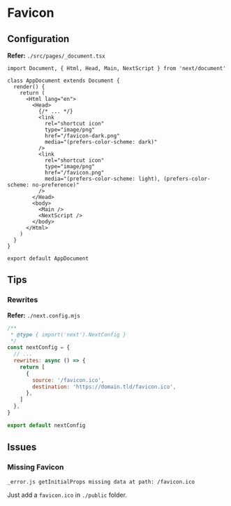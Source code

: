 # Favicon

## Configuration

**Refer:** `./src/pages/_document.tsx`

```tsx
import Document, { Html, Head, Main, NextScript } from 'next/document'

class AppDocument extends Document {
  render() {
    return (
      <Html lang="en">
        <Head>
          {/* ... */}
          <link
            rel="shortcut icon"
            type="image/png"
            href="/favicon-dark.png"
            media="(prefers-color-scheme: dark)"
          />
          <link
            rel="shortcut icon"
            type="image/png"
            href="/favicon.png"
            media="(prefers-color-scheme: light), (prefers-color-scheme: no-preference)"
          />
        </Head>
        <body>
          <Main />
          <NextScript />
        </body>
      </Html>
    )
  }
}

export default AppDocument
```

## Tips

### Rewrites

**Refer:** `./next.config.mjs`

```mjs
/**
 * @type { import('next').NextConfig }
 */
const nextConfig = {
  // ...
  rewrites: async () => {
    return [
      {
        source: '/favicon.ico',
        destination: 'https://domain.tld/favicon.ico',
      },
    ]
  },
}

export default nextConfig
```

## Issues

### Missing Favicon

```log
_error.js getInitialProps missing data at path: /favicon.ico
```

Just add a `favicon.ico` in `./public` folder.

